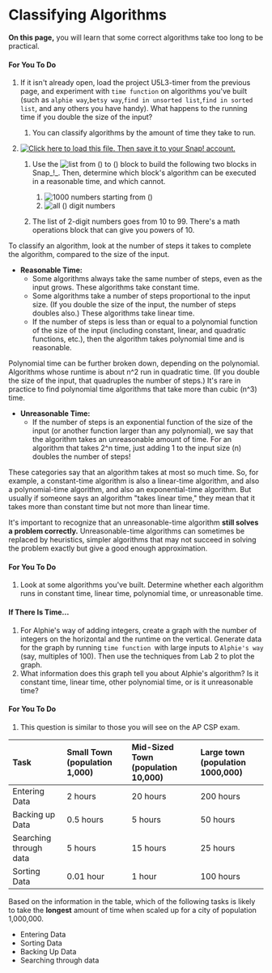 # Classifying Algorithms

**On this page,** you will learn that some correct algorithms take too long to be practical.

#### For You To Do

1. If it isn't already open, load the project U5L3-timer from the previous page, and experiment with `time function`
   on algorithms you've built \(such as `alphie way`,`betsy way`,`find in unsorted list`,`find in sorted list`, and any others you have handy\). What happens to the running time if you double the size of the input?

   1. You can classify algorithms by the amount of time they take to run.

2. [![](https://bjc.edc.org/bjc-r/img/icons/load-save.png "Click here to load this file. Then save it to your Snap! account.")](http://snap.berkeley.edu/snapsource/snap.html#open:https://bjc.edc.org/bjc-r/prog/5-algorithms/U5L3-listfrom.xml)

   1. Use the ![](https://bjc.edc.org/bjc-r/img/5-algorithms/listfrom.png "list from \(\) to \(\)") block to build the following two blocks in Snap_!_. Then, determine which block's algorithm can be executed in a reasonable time, and which cannot.

      1. ![](https://bjc.edc.org/bjc-r/img/5-algorithms/1000numbers.png "1000 numbers starting from \(\)")
      2. ![](https://bjc.edc.org/bjc-r/img/5-algorithms/digitnumbers.png "all \(\) digit numbers")

   2. The list of 2-digit numbers goes from 10 to 99. There's a math operations block that can give you powers of 10.

To classify an algorithm, look at the number of steps it takes to complete the algorithm, compared to the size of the input.

* **Reasonable Time:**
  * Some algorithms always take the same number of steps, even as the input grows. These algorithms take constant time.
  * Some algorithms take a number of steps proportional to the input size. \(If you double the size of the input, the number of steps doubles also.\) These algorithms take linear time.
  * If the number of steps is less than or equal to a polynomial function of the size of the input \(including constant, linear, and quadratic functions, etc.\), then the algorithm takes polynomial time and is reasonable.

Polynomial time can be further broken down, depending on the polynomial. Algorithms whose runtime is about n^2 run in quadratic time. \(If you double the size of the input, that quadruples the number of steps.\) It's rare in practice to find polynomial time algorithms that take more than cubic \(n^3\) time.

* **Unreasonable Time:**
  * If the number of steps is an exponential function of the size of the input \(or another function larger than any polynomial\), we say that the algorithm takes an unreasonable amount of time. For an algorithm that takes 2^n time, just adding 1 to the input size \(n\) doubles the number of steps!

These categories say that an algorithm takes at most so much time. So, for example, a constant-time algorithm is also a linear-time algorithm, and also a polynomial-time algorithm, and also an exponential-time algorithm. But usually if someone says an algorithm "takes linear time," they mean that it takes more than constant time but not more than linear time.

It's important to recognize that an unreasonable-time algorithm **still solves a problem correctly.** Unreasonable-time algorithms can sometimes be replaced by heuristics, simpler algorithms that may not succeed in solving the problem exactly but give a good enough approximation.

#### For You To Do

1. Look at some algorithms you've built. Determine whether each algorithm runs in constant time, linear time, polynomial time, or unreasonable time.

#### If There Is Time...

1. For Alphie's way of adding integers, create a graph with the number of integers on the horizontal and the runtime on the vertical. Generate data for the graph by running `time function `with large inputs to `Alphie's way `\(say, multiples of 100\). Then use the techniques from Lab 2 to plot the graph.
2. What information does this graph tell you about Alphie's algorithm? Is it constant time, linear time, other polynomial time, or is it unreasonable time?

#### For You To Do

1. This question is similar to those you will see on the AP CSP exam.

| Task | Small Town \(population 1,000\) | Mid-Sized Town \(population 10,000\) | Large town \(population 1000,000\) |
| :--- | :--- | :--- | :--- |
| Entering Data | 2 hours | 20 hours | 200 hours |
| Backing up Data | 0.5 hours | 5 hours  | 50 hours |
| Searching through data | 5 hours | 15 hours | 25 hours |
| Sorting Data | 0.01 hour | 1 hour | 100 hours |

Based on the information in the table, which of the following tasks is likely to take the **longest** amount of time when scaled up for a city of population 1,000,000.

* Entering Data
* Sorting Data
* Backing Up Data
* Searching through data



